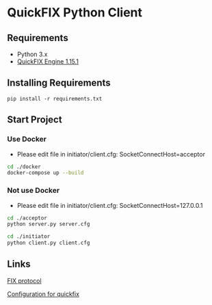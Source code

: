 # QuickFIX Python Client #

## Requirements
* Python 3.x
* [QuickFIX Engine 1.15.1](http://www.quickfixengine.org/)

## Installing Requirements
```
pip install -r requirements.txt
```

## Start Project
### Use Docker
- Please edit file in initiator/client.cfg: SocketConnectHost=acceptor
```sh
cd ./docker
docker-compose up --build
```

### Not use Docker
- Please edit file in initiator/client.cfg: SocketConnectHost=127.0.0.1
```sh
cd ./acceptor
python server.py server.cfg
```
```sh
cd ./initiator
python client.py client.cfg
```

## Links
[FIX protocol](https://www.fixtrading.org/standards/)

[Configuration for quickfix](http://www.quickfixengine.org/quickfix/doc/html/configuration.html)
